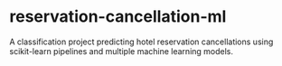 # reservation-cancellation-ml
A classification project predicting hotel reservation cancellations using scikit-learn pipelines and multiple machine learning models.

